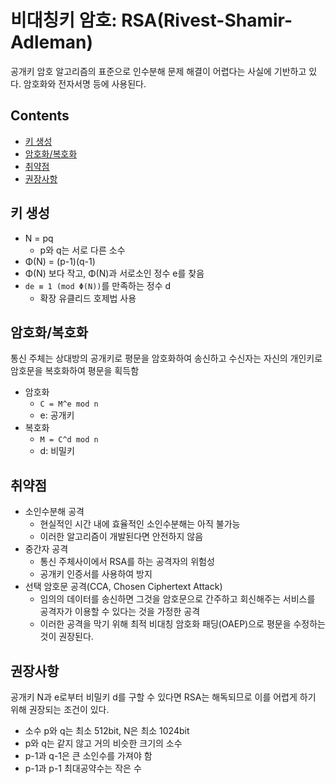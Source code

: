 비대칭키 암호: RSA(Rivest-Shamir-Adleman)
===

공개키 암호 알고리즘의 표준으로 인수분해 문제 해결이 어렵다는 사실에 기반하고 있다. 암호화와 전자서명 등에 사용된다.

Contents
---

- [키 생성](#키-생성)
- [암호화/복호화](#암호화복호화)
- [취약점](#취약점)
- [권장사항](#권장사항)

키 생성
---

- N = pq
  - p와 q는 서로 다른 소수
- Φ(N) = (p-1)(q-1)
- Φ(N) 보다 작고, Φ(N)과 서로소인 정수 e를 찾음
- `de ≡ 1 (mod Φ(N))`를 만족하는 정수 d
  - 확장 유클리드 호제법 사용

암호화/복호화
---

통신 주체는 상대방의 공개키로 평문을 암호화하여 송신하고 수신자는 자신의 개인키로 암호문을 복호화하여 평문을 획득함

- 암호화
  - `C = M^e mod n`
  - e: 공개키
- 복호화
  - `M = C^d mod n`
  - d: 비밀키

취약점
---

- 소인수분해 공격
  - 현실적인 시간 내에 효율적인 소인수분해는 아직 불가능
  - 이러한 알고리즘이 개발된다면 안전하지 않음
- 중간자 공격
  - 통신 주체사이에서 RSA를 하는 공격자의 위험성
  - 공개키 인증서를 사용하여 방지
- 선택 암호문 공격(CCA, Chosen Ciphertext Attack)
  - 임의의 데이터를 송신하면 그것을 암호문으로 간주하고 회신해주는 서비스를 공격자가 이용할 수 있다는 것을 가정한 공격
  - 이러한 공격을 막기 위해 최적 비대칭 암호화 패딩(OAEP)으로 평문을 수정하는 것이 권장된다.

권장사항
---

공개키 N과 e로부터 비밀키 d를 구할 수 있다면 RSA는 해독되므로 이를 어렵게 하기 위해 권장되는 조건이 있다.

- 소수 p와 q는 최소 512bit, N은 최소 1024bit
- p와 q는 같지 않고 거의 비슷한 크기의 소수
- p-1과 q-1은 큰 소인수를 가져야 함
- p-1과 p-1 최대공약수는 작은 수
